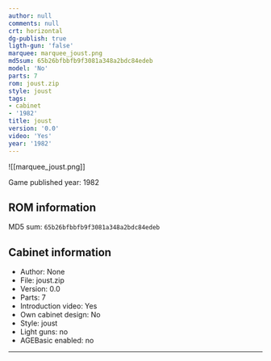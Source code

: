 ```yaml
---
author: null
comments: null
crt: horizontal
dg-publish: true
ligth-gun: 'false'
marquee: marquee_joust.png
md5sum: 65b26bfbbfb9f3081a348a2bdc84edeb
model: 'No'
parts: 7
rom: joust.zip
style: joust
tags:
- cabinet
- '1982'
title: joust
version: '0.0'
video: 'Yes'
year: '1982'
---
```


![[marquee_joust.png]]

Game published year: 1982

## ROM information

MD5 sum: `65b26bfbbfb9f3081a348a2bdc84edeb` 

## Cabinet information

- Author: None
- File: joust.zip
- Version: 0.0
- Parts: 7
- Introduction video: Yes
- Own cabinet design: No
- Style: joust
- Light guns: no
- AGEBasic enabled: no

---
